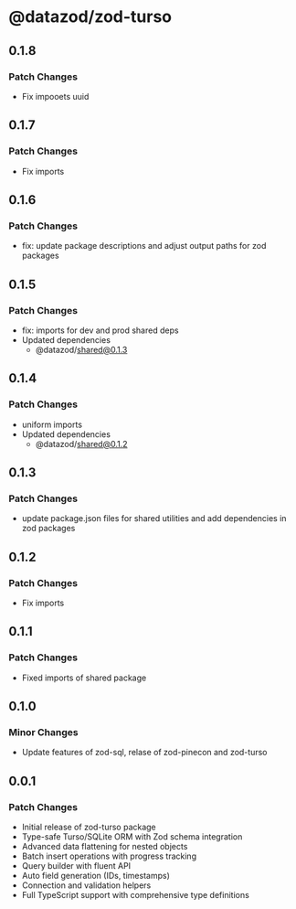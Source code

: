 # @datazod/zod-turso

## 0.1.8

### Patch Changes

- Fix impooets uuid

## 0.1.7

### Patch Changes

- Fix imports

## 0.1.6

### Patch Changes

- fix: update package descriptions and adjust output paths for zod packages

## 0.1.5

### Patch Changes

- fix: imports for dev and prod shared deps
- Updated dependencies
  - @datazod/shared@0.1.3

## 0.1.4

### Patch Changes

- uniform imports
- Updated dependencies
  - @datazod/shared@0.1.2

## 0.1.3

### Patch Changes

- update package.json files for shared utilities and add dependencies in zod packages

## 0.1.2

### Patch Changes

- Fix imports

## 0.1.1

### Patch Changes

- Fixed imports of shared package

## 0.1.0

### Minor Changes

- Update features of zod-sql, relase of zod-pinecon and zod-turso

## 0.0.1

### Patch Changes

- Initial release of zod-turso package
- Type-safe Turso/SQLite ORM with Zod schema integration
- Advanced data flattening for nested objects
- Batch insert operations with progress tracking
- Query builder with fluent API
- Auto field generation (IDs, timestamps)
- Connection and validation helpers
- Full TypeScript support with comprehensive type definitions
